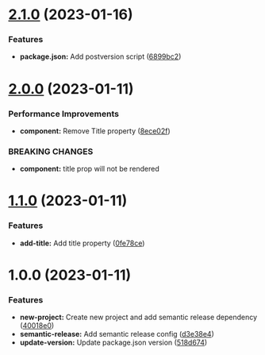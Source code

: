 # [2.1.0](https://github.com/ShreenidhiBodas/test-semantic-release/compare/v2.0.0...v2.1.0) (2023-01-16)


### Features

* **package.json:** Add postversion script ([6899bc2](https://github.com/ShreenidhiBodas/test-semantic-release/commit/6899bc2959e8b54452275675c6f6027a99d55b25))

# [2.0.0](https://github.com/ShreenidhiBodas/test-semantic-release/compare/v1.1.0...v2.0.0) (2023-01-11)


### Performance Improvements

* **component:** Remove Title property ([8ece02f](https://github.com/ShreenidhiBodas/test-semantic-release/commit/8ece02f5ff6bee7ad7c835eec135a9c7e06cb968))


### BREAKING CHANGES

* **component:** title prop will not be rendered

# [1.1.0](https://github.com/ShreenidhiBodas/test-semantic-release/compare/v1.0.0...v1.1.0) (2023-01-11)


### Features

* **add-title:** Add title property ([0fe78ce](https://github.com/ShreenidhiBodas/test-semantic-release/commit/0fe78ce8f5d067a49cb3e41af6d77ebf45509118))

# 1.0.0 (2023-01-11)


### Features

* **new-project:** Create new project and add semantic release dependency ([40018e0](https://github.com/ShreenidhiBodas/test-semantic-release/commit/40018e030dcc174853607f148f55a43714a60433))
* **semantic-release:** Add semantic release config ([d3e38e4](https://github.com/ShreenidhiBodas/test-semantic-release/commit/d3e38e4a774249cd736c2da4fda20ff42f9e7d33))
* **update-version:** Update package.json version ([518d674](https://github.com/ShreenidhiBodas/test-semantic-release/commit/518d674b961a6d35d2ab476b55e0cdcc7e4a49f0))

